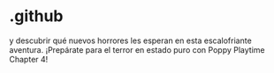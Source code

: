 # .github
y descubrir qué nuevos horrores les esperan en esta escalofriante aventura. ¡Prepárate para el terror en estado puro con Poppy Playtime Chapter 4!
